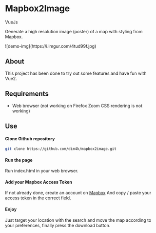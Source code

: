 Mapbox2Image
=====
<p>VueJs</p>
<p>Generate a high resolution image (poster) of a map with styling from Mapbox.</p>
![demo-img](https://i.imgur.com/4tud99f.jpg)

About
----
This project has been done to try out some features and have fun with Vue2.

Requirements
----
* Web browser (not working on Firefox Zoom CSS rendering is not working)

Use
----
#### Clone Github repository
```sh
git clone https://github.com/dim4k/mapbox2image.git
```

#### Run the page
Run index.html in your web browser.

#### Add your Mapbox Access Token
If not already done, create an account on [Mapbox](https://www.mapbox.com/)
And copy / paste your access token in the correct field.

#### Enjoy
Just target your location with the search and move the map according to your preferences, finally press the download button.